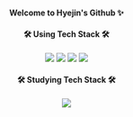 <h4 align="center"> Welcome to Hyejin's Github ✨ </h4>


<h4 align="center"> 🛠 Using Tech Stack 🛠 </h4>

<p align="center">
 <img src="https://img.shields.io/badge/NodeJS-339933?style=flat&logo=JavaScript&logoColor=white"/> <img src="https://img.shields.io/badge/JavaScript-F7DF1E?style=flat&logo=TypeScript&logoColor=white&Color=black"/> <img src="https://img.shields.io/badge/TypeScript-3178C6?style=flat&logo=TypeScript&logoColor=white"/> <img src="https://img.shields.io/badge/PostgreSQL-4169E1?style=flat&logo=PostgreSQL&logoColor=white"/>
</p>

<h4 align="center"> 🛠 Studying Tech Stack 🛠 </h4>
<p align="center">
 <img src="https://img.shields.io/badge/React-61DAFB?style=flat&logo=React&logoColor=white&Color=black"/>
</p>
